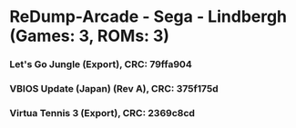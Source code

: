 # ReDump-Arcade - Sega - Lindbergh (Games: 3, ROMs: 3)
### Let's Go Jungle (Export), CRC: 79ffa904
### VBIOS Update (Japan) (Rev A), CRC: 375f175d
### Virtua Tennis 3 (Export), CRC: 2369c8cd
